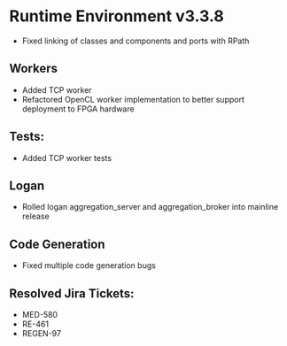 # Runtime Environment v3.3.8
* Fixed linking of classes and components and ports with RPath

## Workers
* Added TCP worker
* Refactored OpenCL worker implementation to better support deployment to FPGA hardware

## Tests:
* Added TCP worker tests

## Logan
* Rolled logan aggregation_server and aggregation_broker into mainline release

## Code Generation
* Fixed multiple code generation bugs

## Resolved Jira Tickets:
* MED-580
* RE-461
* REGEN-97
